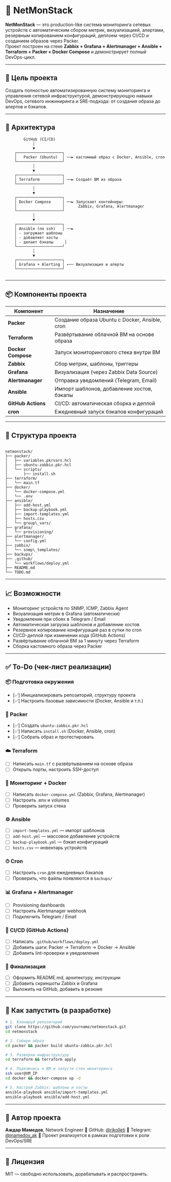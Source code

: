 
# 🚀 NetMonStack

**NetMonStack** — это production-like система мониторинга сетевых устройств с автоматическим сбором метрик, визуализацией, алертами, резервным копированием конфигураций, деплоем через CI/CD и созданием образов через Packer.  
Проект построен на стеке **Zabbix + Grafana + Alertmanager + Ansible + Terraform + Packer + Docker Compose** и демонстрирует полный DevOps-цикл.

---

## 📌 Цель проекта

Создать полностью автоматизированную систему мониторинга и управления сетевой инфраструктурой, демонстрирующую навыки DevOps, сетевого инжиниринга и SRE-подхода: от создания образа до алертов и бэкапов.

---

## 🧱 Архитектура

```
        GitHub (CI/CD)
            │
            ▼
    ┌────────────────────┐
    │   Packer (Ubuntu)  │ ──► кастомный образ с Docker, Ansible, cron
    └────────────────────┘
            │
            ▼
    ┌────────────────────┐
    │ Terraform          │ ──► Создаёт ВМ из образа
    └────────────────────┘
            │
            ▼
    ┌────────────────────┐
    │ Docker Compose     │ ──► Запускает контейнеры:
    │                    │      Zabbix, Grafana, Alertmanager
    └────────────────────┘
            │
            ▼
    ┌────────────────────┐
    │ Ansible (по ssh)   │ ──►
    │ - загружает шаблоны
    │ - добавляет хосты
    │ - делает бэкапы     │
    └────────────────────┘
            │
            ▼
    ┌────────────────────┐
    │ Grafana + Alerting │ ←── Визуализация и алерты
    └────────────────────┘


```

---

## 📦 Компоненты проекта

| Компонент         | Назначение                                        |
|-------------------|---------------------------------------------------|
| **Packer**         | Создание образа Ubuntu с Docker, Ansible, cron   |
| **Terraform**      | Развёртывание облачной ВМ на основе образа       |
| **Docker Compose** | Запуск мониторингового стека внутри ВМ           |
| **Zabbix**         | Сбор метрик, шаблоны, триггеры                   |
| **Grafana**        | Визуализация (через Zabbix Data Source)          |
| **Alertmanager**   | Отправка уведомлений (Telegram, Email)           |
| **Ansible**        | Импорт шаблонов, добавление хостов, бэкапы       |
| **GitHub Actions** | CI/CD: автоматическая сборка и деплой            |
| **cron**           | Ежедневный запуск бэкапов конфигураций           |

---

## 📁 Структура проекта

```

netmonstack/
├── packer/
│   ├── variables.pkrvars.hcl
│   ├── ubuntu-zabbix.pkr.hcl
│   └── scripts/
│       ├── install.sh
├── terraform/
│   └── main.tf
├── docker/
│   └── docker-compose.yml
│   └── .env
├── ansible/
│   ├── add-host.yml
│   ├── backup-playbook.yml
│   ├── import-templates.yml
│   ├── hosts.csv
│   └── group\_vars/
├── grafana/
│   └── provisioning/
├── alertmanager/
│   └── config.yml
├── zabbix/
│   └── snmp\_templates/
├── backups/
├── .github/
│   └── workflows/deploy.yml
├── README.md
└── TODO.md

````

---

## 📈 Возможности

- Мониторинг устройств по SNMP, ICMP, Zabbix Agent
- Визуализация метрик в Grafana (автоматически)
- Уведомления при сбоях в Telegram / Email
- Автоматическая загрузка шаблонов и добавление хостов
- Резервное копирование конфигураций раз в сутки по cron
- CI/CD-деплой при изменении кода (GitHub Actions)
- Развёртывание облачной ВМ за 1 минуту через Terraform
- Сборка кастомного образа через Packer

---

## ✅ To-Do (чек-лист реализации)

### 📦 Подготовка окружения

- [✅] Инициализировать репозиторий, структуру проекта
- [✅] Настроить базовые зависимости (Docker, Ansible и т.п.)

### 🔧 Packer

- [✅] Создать `ubuntu-zabbix.pkr.hcl`
- [✅] Написать `install.sh` (Docker, Ansible, cron)
- [✅] Собрать образ и протестировать

### ☁️ Terraform

- [ ] Написать `main.tf` с развёртыванием на основе образа
- [ ] Открыть порты, настроить SSH-доступ

### 🐳 Мониторинг + Docker

- [ ] Написать `docker-compose.yml` (Zabbix, Grafana, Alertmanager)
- [ ] Настроить .env и volumes
- [ ] Проверить запуск стека

### ⚙️ Ansible

- [ ] `import-templates.yml` — импорт шаблонов
- [ ] `add-host.yml` — массовое добавление устройств
- [ ] `backup-playbook.yml` — бэкап конфигураций
- [ ] `hosts.csv` — инвентарь устройств

### ⏱ Cron

- [ ] Настроить `cron` для ежедневных бэкапов
- [ ] Проверить, что файлы появляются в `backups/`

### 📊 Grafana + Alertmanager

- [ ] Provisioning dashboards
- [ ] Настроить Alertmanager webhook
- [ ] Подключить Telegram / Email

### 🚀 CI/CD (GitHub Actions)

- [ ] Написать `.github/workflows/deploy.yml`
- [ ] Добавить шаги: Packer → Terraform → Docker → Ansible
- [ ] Добавить lint-проверки и уведомления

### 🧼 Финализация

- [ ] Оформить README.md, архитектуру, инструкции
- [ ] Добавить скриншоты Zabbix и Grafana
- [ ] Выложить на GitHub, добавить в резюме

---

## 🔧 Как запустить (в разработке)

```bash
# 1. Клонируй репозиторий
git clone https://github.com/yourname/netmonstack.git
cd netmonstack

# 2. Собери образ
cd packer && packer build ubuntu-zabbix.pkr.hcl

# 3. Разверни инфраструктуру
cd terraform && terraform apply

# 4. Подключись к ВМ и запусти стек мониторинга
ssh user@VM_IP
cd docker && docker-compose up -d

# 5. Настрой Zabbix: шаблоны и хосты
ansible-playbook ansible/import-templates.yml
ansible-playbook ansible/add-host.yml
````

---

## 🧠 Автор проекта

**Аждар Мамедов**, Network Engineer
📍 GitHub: [@rikolleti](https://github.com/rikolleti)
🔗 Telegram: [@mamedov\_ak](https://t.me/mamedov_ak)
🎯 Проект реализуется в рамках подготовки к роли DevOps/SRE

---

## 📄 Лицензия

MIT — свободно использовать, дорабатывать и распространять.
